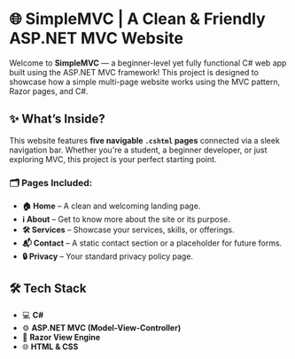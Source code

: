 # 🌐 SimpleMVC | A Clean & Friendly ASP.NET MVC Website

Welcome to **SimpleMVC** — a beginner-level yet fully functional C# web app built using the ASP.NET MVC framework! This project is designed to showcase how a simple multi-page website works using the MVC pattern, Razor pages, and C#.

## ✨ What’s Inside?

This website features **five navigable `.cshtml` pages** connected via a sleek navigation bar. Whether you're a student, a beginner developer, or just exploring MVC, this project is your perfect starting point.

### 🗂️ Pages Included:
- **🏠 Home** – A clean and welcoming landing page.
- **ℹ️ About** – Get to know more about the site or its purpose.
- **🛠️ Services** – Showcase your services, skills, or offerings.
- **📬 Contact** – A static contact section or a placeholder for future forms.
- **🔒 Privacy** – Your standard privacy policy page.

## 🛠️ Tech Stack

- 💻 **C#**
- ⚙️ **ASP.NET MVC (Model-View-Controller)**
- 🧠 **Razor View Engine**
- 🌐 **HTML & CSS**

